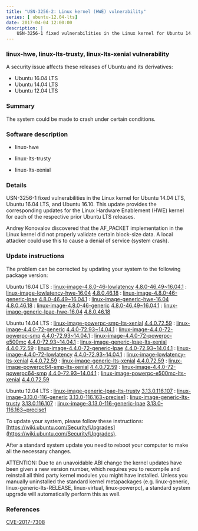 ```yaml
---
title: "USN-3256-2: Linux kernel (HWE) vulnerability"
series: [ ubuntu-12.04-lts]
date: 2017-04-04 12:00:00
description: |
    USN-3256-1 fixed vulnerabilities in the Linux kernel for Ubuntu 14.04 LTS, Ubuntu 16.04 LTS, and Ubuntu 16.10. This update provides the corresponding updates for the Linux Hardware Enablement (HWE) kernel for each of the respective prior Ubuntu LTS releases.
--- 
```

 
 


### linux-hwe, linux-lts-trusty, linux-lts-xenial vulnerability

A security issue affects these releases of Ubuntu and its derivatives:

* Ubuntu 16.04 LTS
* Ubuntu 14.04 LTS
* Ubuntu 12.04 LTS

### Summary

The system could be made to crash under certain conditions. 

### Software description

* linux-hwe 

* linux-lts-trusty 

* linux-lts-xenial 

### Details

USN-3256-1 fixed vulnerabilities in the Linux kernel for Ubuntu 14.04 LTS, Ubuntu 16.04 LTS, and Ubuntu 16.10. This update provides the corresponding updates for the Linux Hardware Enablement (HWE) kernel for each of the respective prior Ubuntu LTS releases.

Andrey Konovalov discovered that the AF_PACKET implementation in the Linux kernel did not properly validate certain block-size data. A local attacker could use this to cause a denial of service (system crash). 

### Update instructions

The problem can be corrected by updating your system to the following package version:

Ubuntu 16.04 LTS
 : [linux-image-4.8.0-46-lowlatency](https://launchpad.net/ubuntu/+source/linux-hwe) <span> [4.8.0-46.49~16.04.1](https://launchpad.net/ubuntu/+source/linux-hwe/4.8.0-46.49~16.04.1) </span> 
 : [linux-image-lowlatency-hwe-16.04](https://launchpad.net/ubuntu/+source/linux-hwe) <span> [4.8.0.46.18](https://launchpad.net/ubuntu/+source/linux-hwe/4.8.0-46.49~16.04.1) </span> 
 : [linux-image-4.8.0-46-generic-lpae](https://launchpad.net/ubuntu/+source/linux-hwe) <span> [4.8.0-46.49~16.04.1](https://launchpad.net/ubuntu/+source/linux-hwe/4.8.0-46.49~16.04.1) </span> 
 : [linux-image-generic-hwe-16.04](https://launchpad.net/ubuntu/+source/linux-hwe) <span> [4.8.0.46.18](https://launchpad.net/ubuntu/+source/linux-hwe/4.8.0-46.49~16.04.1) </span> 
 : [linux-image-4.8.0-46-generic](https://launchpad.net/ubuntu/+source/linux-hwe) <span> [4.8.0-46.49~16.04.1](https://launchpad.net/ubuntu/+source/linux-hwe/4.8.0-46.49~16.04.1) </span> 
 : [linux-image-generic-lpae-hwe-16.04](https://launchpad.net/ubuntu/+source/linux-hwe) <span> [4.8.0.46.18](https://launchpad.net/ubuntu/+source/linux-hwe/4.8.0-46.49~16.04.1) </span> 

Ubuntu 14.04 LTS
 : [linux-image-powerpc-smp-lts-xenial](https://launchpad.net/ubuntu/+source/linux-lts-xenial) <span> [4.4.0.72.59](https://launchpad.net/ubuntu/+source/linux-lts-xenial/4.4.0-72.93~14.04.1) </span> 
 : [linux-image-4.4.0-72-generic](https://launchpad.net/ubuntu/+source/linux-lts-xenial) <span> [4.4.0-72.93~14.04.1](https://launchpad.net/ubuntu/+source/linux-lts-xenial/4.4.0-72.93~14.04.1) </span> 
 : [linux-image-4.4.0-72-powerpc-smp](https://launchpad.net/ubuntu/+source/linux-lts-xenial) <span> [4.4.0-72.93~14.04.1](https://launchpad.net/ubuntu/+source/linux-lts-xenial/4.4.0-72.93~14.04.1) </span> 
 : [linux-image-4.4.0-72-powerpc-e500mc](https://launchpad.net/ubuntu/+source/linux-lts-xenial) <span> [4.4.0-72.93~14.04.1](https://launchpad.net/ubuntu/+source/linux-lts-xenial/4.4.0-72.93~14.04.1) </span> 
 : [linux-image-generic-lpae-lts-xenial](https://launchpad.net/ubuntu/+source/linux-lts-xenial) <span> [4.4.0.72.59](https://launchpad.net/ubuntu/+source/linux-lts-xenial/4.4.0-72.93~14.04.1) </span> 
 : [linux-image-4.4.0-72-generic-lpae](https://launchpad.net/ubuntu/+source/linux-lts-xenial) <span> [4.4.0-72.93~14.04.1](https://launchpad.net/ubuntu/+source/linux-lts-xenial/4.4.0-72.93~14.04.1) </span> 
 : [linux-image-4.4.0-72-lowlatency](https://launchpad.net/ubuntu/+source/linux-lts-xenial) <span> [4.4.0-72.93~14.04.1](https://launchpad.net/ubuntu/+source/linux-lts-xenial/4.4.0-72.93~14.04.1) </span> 
 : [linux-image-lowlatency-lts-xenial](https://launchpad.net/ubuntu/+source/linux-lts-xenial) <span> [4.4.0.72.59](https://launchpad.net/ubuntu/+source/linux-lts-xenial/4.4.0-72.93~14.04.1) </span> 
 : [linux-image-generic-lts-xenial](https://launchpad.net/ubuntu/+source/linux-lts-xenial) <span> [4.4.0.72.59](https://launchpad.net/ubuntu/+source/linux-lts-xenial/4.4.0-72.93~14.04.1) </span> 
 : [linux-image-powerpc64-smp-lts-xenial](https://launchpad.net/ubuntu/+source/linux-lts-xenial) <span> [4.4.0.72.59](https://launchpad.net/ubuntu/+source/linux-lts-xenial/4.4.0-72.93~14.04.1) </span> 
 : [linux-image-4.4.0-72-powerpc64-smp](https://launchpad.net/ubuntu/+source/linux-lts-xenial) <span> [4.4.0-72.93~14.04.1](https://launchpad.net/ubuntu/+source/linux-lts-xenial/4.4.0-72.93~14.04.1) </span> 
 : [linux-image-powerpc-e500mc-lts-xenial](https://launchpad.net/ubuntu/+source/linux-lts-xenial) <span> [4.4.0.72.59](https://launchpad.net/ubuntu/+source/linux-lts-xenial/4.4.0-72.93~14.04.1) </span> 

Ubuntu 12.04 LTS
 : [linux-image-generic-lpae-lts-trusty](https://launchpad.net/ubuntu/+source/linux-lts-trusty) <span> [3.13.0.116.107](https://launchpad.net/ubuntu/+source/linux-lts-trusty/3.13.0-116.163~precise1) </span> 
 : [linux-image-3.13.0-116-generic](https://launchpad.net/ubuntu/+source/linux-lts-trusty) <span> [3.13.0-116.163~precise1](https://launchpad.net/ubuntu/+source/linux-lts-trusty/3.13.0-116.163~precise1) </span> 
 : [linux-image-generic-lts-trusty](https://launchpad.net/ubuntu/+source/linux-lts-trusty) <span> [3.13.0.116.107](https://launchpad.net/ubuntu/+source/linux-lts-trusty/3.13.0-116.163~precise1) </span> 
 : [linux-image-3.13.0-116-generic-lpae](https://launchpad.net/ubuntu/+source/linux-lts-trusty) <span> [3.13.0-116.163~precise1](https://launchpad.net/ubuntu/+source/linux-lts-trusty/3.13.0-116.163~precise1) </span> 

To update your system, please follow these instructions: [https://wiki.ubuntu.com/Security/Upgrades](https://wiki.ubuntu.com/Security/Upgrades).

After a standard system update you need to reboot your computer to make all the necessary changes.

ATTENTION: Due to an unavoidable ABI change the kernel updates have been given a new version number, which requires you to recompile and reinstall all third party kernel modules you might have installed. Unless you manually uninstalled the standard kernel metapackages (e.g. linux-generic, linux-generic-lts-RELEASE, linux-virtual, linux-powerpc), a standard system upgrade will automatically perform this as well. 

### References

 
 [CVE-2017-7308](http://people.ubuntu.com/~ubuntu-security/cve/CVE-2017-7308)
 


